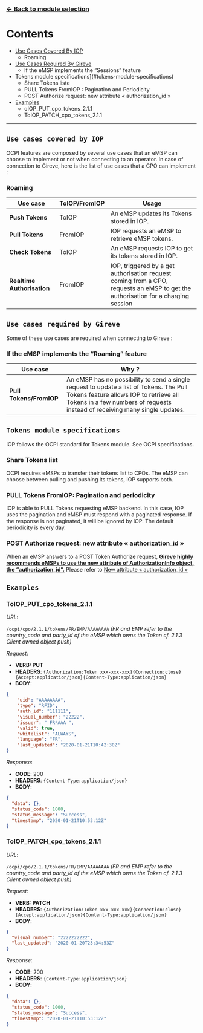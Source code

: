### [<- Back to module selection](emsp_edits.md)

# Contents 

* [Use Cases Covered By IOP](#use-cases-covered-by-iop)
  - Roaming
* [Use Cases Required By Gireve](#use-cases-required-by-gireve)
  - If the eMSP implements the “Sessions” feature
* Tokens module specifications](#tokens-module-specifications)
  - Share Tokens liste
  - PULL Tokens FromIOP : Pagination and Periodicity 
  - POST Authorize request: new attribute « authorization_id »
* [Examples](#examples)
  - oIOP_PUT_cpo_tokens_2.1.1
  - ToIOP_PATCH_cpo_tokens_2.1.1  


***


## `Use cases covered by IOP` 

OCPI features are composed by several use cases that an eMSP can choose to implement or not when connecting to an operator. In case of connection to Gireve, here is the list of use cases that a CPO can implement :


### Roaming

| Use case | ToIOP/FromIOP | Usage |
| ----------- | ----------- | ----------- |
| **Push Tokens** | ToIOP | An eMSP updates its Tokens stored in IOP. |
| **Pull Tokens** |  FromIOP | IOP requests an eMSP to retrieve eMSP tokens. |
| **Check Tokens** | ToIOP | An eMSP requests IOP to get its tokens stored in IOP.|
| **Realtime Authorisation** | FromIOP | IOP, triggered by a get authorisation request coming from a CPO, requests an eMSP to get the authorisation for a charging session |

## `Use cases required by Gireve`

Some of these use cases are required when connecting to Gireve :

### If the eMSP implements the “Roaming” feature

| Use case |  Why ? | 
| ----------- | ----------- |
| **Pull Tokens/FromIOP** | An eMSP has no possibility to send a single request to update a list of Tokens. The Pull Tokens feature allows IOP to retrieve all Tokens in a few numbers of requests instead of receiving many single updates. | 

## `Tokens module specifications`

IOP follows the OCPI standard for Tokens module. See OCPI specifications.

### Share Tokens list

OCPI requires eMSPs to transfer their tokens list to CPOs. The eMSP can choose between pulling and pushing its tokens, IOP supports both.

### PULL Tokens FromIOP: Pagination and periodicity

IOP is able to PULL Tokens requesting eMSP backend. In this case, IOP uses the pagination and eMSP must respond with a paginated response. If the response is not paginated, it will be ignored by IOP.
The default periodicity is every day.

### POST Authorize request: new attribute « authorization_id »

When an eMSP answers to a POST Token Authorize request, **<ins>Gireve highly recommends eMSPs to use the new attribute of AuthorizationInfo object, the “authorization_id”.</ins>**
Please refer to [New attribute « authorization_id »](integration_guidelines.md#new_attribute_autorization_id)
## `Examples`

### ToIOP_PUT_cpo_tokens_2.1.1

*URL*:

`/ocpi/cpo/2.1.1/tokens/FR/EMP/AAAAAAAA`
*(FR and EMP refer to the country_code and party_id of the eMSP which owns the Token cf. 2.1.3 Client owned object push)*

*Request*:

- **VERB: PUT**
- **HEADERS**: `{Authorization:Token xxx-xxx-xxx}{Connection:close}{Accept:application/json}{Content-Type:application/json}`
- **BODY**:
```json
{
	"uid": "AAAAAAAA",
	"type": "RFID",
	"auth_id": "111111",
	"visual_number": "22222",
	"issuer": " FR*AAA ",
	"valid": true,
	"whitelist": "ALWAYS",
	"language": "FR",
	"last_updated": "2020-01-21T10:42:30Z"
}
```

*Response*:

- **CODE**: 200
- **HEADERS**: `{Content-Type:application/json}`
- **BODY**:
```json
{
  "data": {},
  "status_code": 1000,
  "status_message": "Success",
  "timestamp": "2020-01-21T10:53:12Z"
}
```

### ToIOP_PATCH_cpo_tokens_2.1.1

*URL*:

`/ocpi/cpo/2.1.1/tokens/FR/EMP/AAAAAAAA`
*(FR and EMP refer to the country_code and party_id of the eMSP which owns the Token cf. 2.1.3 Client owned object push)*

*Request*:

- **VERB: PATCH**
- **HEADERS**: `{Authorization:Token xxx-xxx-xxx}{Connection:close}{Accept:application/json}{Content-Type:application/json}`
- **BODY**:
```json
{
  "visual_number": "2222222222",
  "last_updated": "2020-01-20T23:34:53Z"
}
```

*Response*:

- **CODE**: 200
- **HEADERS**: `{Content-Type:application/json}`
- **BODY**:
```json
{
  "data": {},
  "status_code": 1000,
  "status_message": "Success",
  "timestamp": "2020-01-21T10:53:12Z"
}
```
